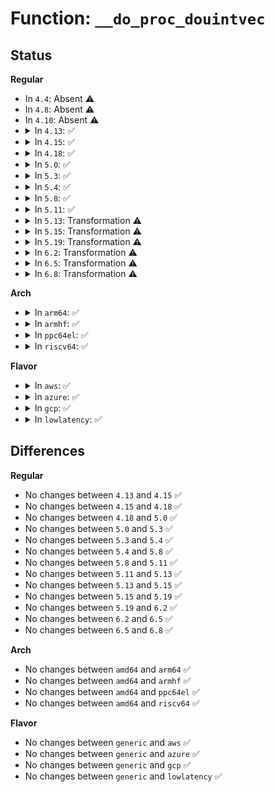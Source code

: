 # Function: <code>__do_proc_douintvec</code>

## Status
<b>Regular</b>
<ul>
<li>
In <code>4.4</code>: Absent ⚠️
</li>
<li>
In <code>4.8</code>: Absent ⚠️
</li>
<li>
In <code>4.10</code>: Absent ⚠️
</li>
<li>
<details>
<summary>In <code>4.13</code>: ✅</summary>

```c
int __do_proc_douintvec(void *tbl_data, struct ctl_table *table, int write, void *buffer, size_t *lenp, loff_t *ppos, int (*conv)(long unsigned int *, unsigned int *, int, void *), void *data);
```

**Collision:** Unique Static

**Inline:** No

**Transformation:** False

**Instances:**

```
In kernel/sysctl.c (ffffffff8108d5d0)
Location: kernel/sysctl.c:2399
Inline: False
Direct callers:
  - kernel/sysctl.c:proc_douintvec_minmax
  - kernel/sysctl.c:proc_douintvec
```
**Symbols:**

```
ffffffff8108d5d0-ffffffff8108d846: __do_proc_douintvec (STB_LOCAL)
```
</details>
</li>
<li>
<details>
<summary>In <code>4.15</code>: ✅</summary>

```c
int __do_proc_douintvec(void *tbl_data, struct ctl_table *table, int write, void *buffer, size_t *lenp, loff_t *ppos, int (*conv)(long unsigned int *, unsigned int *, int, void *), void *data);
```

**Collision:** Unique Static

**Inline:** No

**Transformation:** False

**Instances:**

```
In kernel/sysctl.c (ffffffff81093ee0)
Location: kernel/sysctl.c:2389
Inline: False
Direct callers:
  - kernel/sysctl.c:proc_dopipe_max_size
  - kernel/sysctl.c:proc_douintvec_minmax
  - kernel/sysctl.c:proc_douintvec
```
**Symbols:**

```
ffffffff81093ee0-ffffffff8109415a: __do_proc_douintvec (STB_LOCAL)
```
</details>
</li>
<li>
<details>
<summary>In <code>4.18</code>: ✅</summary>

```c
int __do_proc_douintvec(void *tbl_data, struct ctl_table *table, int write, void *buffer, size_t *lenp, loff_t *ppos, int (*conv)(long unsigned int *, unsigned int *, int, void *), void *data);
```

**Collision:** Unique Static

**Inline:** No

**Transformation:** False

**Instances:**

```
In kernel/sysctl.c (ffffffff810978c0)
Location: kernel/sysctl.c:2394
Inline: False
Direct callers:
  - kernel/sysctl.c:proc_dopipe_max_size
  - kernel/sysctl.c:proc_douintvec_minmax
  - kernel/sysctl.c:proc_douintvec
```
**Symbols:**

```
ffffffff810978c0-ffffffff81097b19: __do_proc_douintvec (STB_LOCAL)
```
</details>
</li>
<li>
<details>
<summary>In <code>5.0</code>: ✅</summary>

```c
int __do_proc_douintvec(void *tbl_data, struct ctl_table *table, int write, void *buffer, size_t *lenp, loff_t *ppos, int (*conv)(long unsigned int *, unsigned int *, int, void *), void *data);
```

**Collision:** Unique Static

**Inline:** No

**Transformation:** False

**Instances:**

```
In kernel/sysctl.c (ffffffff8109fc10)
Location: kernel/sysctl.c:2442
Inline: False
Direct callers:
  - kernel/sysctl.c:proc_dopipe_max_size
  - kernel/sysctl.c:proc_douintvec_minmax
  - kernel/sysctl.c:proc_douintvec
```
**Symbols:**

```
ffffffff8109fc10-ffffffff8109fe69: __do_proc_douintvec (STB_LOCAL)
```
</details>
</li>
<li>
<details>
<summary>In <code>5.3</code>: ✅</summary>

```c
int __do_proc_douintvec(void *tbl_data, struct ctl_table *table, int write, void *buffer, size_t *lenp, loff_t *ppos, int (*conv)(long unsigned int *, unsigned int *, int, void *), void *data);
```

**Collision:** Unique Static

**Inline:** No

**Transformation:** False

**Instances:**

```
In kernel/sysctl.c (ffffffff810a42d0)
Location: kernel/sysctl.c:2528
Inline: False
Direct callers:
  - kernel/sysctl.c:proc_dopipe_max_size
  - kernel/sysctl.c:proc_douintvec_minmax
  - kernel/sysctl.c:proc_douintvec
```
**Symbols:**

```
ffffffff810a42d0-ffffffff810a4543: __do_proc_douintvec (STB_LOCAL)
```
</details>
</li>
<li>
<details>
<summary>In <code>5.4</code>: ✅</summary>

```c
int __do_proc_douintvec(void *tbl_data, struct ctl_table *table, int write, void *buffer, size_t *lenp, loff_t *ppos, int (*conv)(long unsigned int *, unsigned int *, int, void *), void *data);
```

**Collision:** Unique Static

**Inline:** No

**Transformation:** False

**Instances:**

```
In kernel/sysctl.c (ffffffff810aa8b0)
Location: kernel/sysctl.c:2530
Inline: False
Direct callers:
  - kernel/sysctl.c:proc_dopipe_max_size
  - kernel/sysctl.c:proc_douintvec_minmax
  - kernel/sysctl.c:proc_douintvec
```
**Symbols:**

```
ffffffff810aa8b0-ffffffff810aab23: __do_proc_douintvec (STB_LOCAL)
```
</details>
</li>
<li>
<details>
<summary>In <code>5.8</code>: ✅</summary>

```c
int __do_proc_douintvec(void *tbl_data, struct ctl_table *table, int write, void *buffer, size_t *lenp, loff_t *ppos, int (*conv)(long unsigned int *, unsigned int *, int, void *), void *data);
```

**Collision:** Unique Static

**Inline:** No

**Transformation:** False

**Instances:**

```
In kernel/sysctl.c (ffffffff810b29f0)
Location: kernel/sysctl.c:742
Inline: False
Direct callers:
  - kernel/sysctl.c:proc_dopipe_max_size
  - kernel/sysctl.c:proc_douintvec_minmax
  - kernel/sysctl.c:proc_douintvec
```
**Symbols:**

```
ffffffff810b29f0-ffffffff810b2b0e: __do_proc_douintvec (STB_LOCAL)
```
</details>
</li>
<li>
<details>
<summary>In <code>5.11</code>: ✅</summary>

```c
int __do_proc_douintvec(void *tbl_data, struct ctl_table *table, int write, void *buffer, size_t *lenp, loff_t *ppos, int (*conv)(long unsigned int *, unsigned int *, int, void *), void *data);
```

**Collision:** Unique Static

**Inline:** No

**Transformation:** False

**Instances:**

```
In kernel/sysctl.c (ffffffff810ae220)
Location: kernel/sysctl.c:741
Inline: False
Direct callers:
  - kernel/sysctl.c:proc_dopipe_max_size
  - kernel/sysctl.c:proc_douintvec_minmax
  - kernel/sysctl.c:proc_douintvec
```
**Symbols:**

```
ffffffff810ae220-ffffffff810ae33e: __do_proc_douintvec (STB_LOCAL)
```
</details>
</li>
<li>
<details>
<summary>In <code>5.13</code>: Transformation ⚠️</summary>

```c
int __do_proc_douintvec(void *tbl_data, struct ctl_table *table, int write, void *buffer, size_t *lenp, loff_t *ppos, int (*conv)(long unsigned int *, unsigned int *, int, void *), void *data);
```

**Collision:** Unique Static

**Inline:** No

**Transformation:** True

**Instances:**

```
In kernel/sysctl.c (0)
Location: kernel/sysctl.c:753
Inline: False
Direct callers:
  - kernel/sysctl.c:proc_dopipe_max_size
  - kernel/sysctl.c:proc_dou8vec_minmax
  - kernel/sysctl.c:proc_douintvec_minmax
  - kernel/sysctl.c:proc_douintvec
```
**Symbols:**

```
ffffffff810b0430-ffffffff810b0643: __do_proc_douintvec (STB_LOCAL)
ffffffff81bcda67-ffffffff81bcdaa2: __do_proc_douintvec.cold (STB_LOCAL)
```
</details>
</li>
<li>
<details>
<summary>In <code>5.15</code>: Transformation ⚠️</summary>

```c
int __do_proc_douintvec(void *tbl_data, struct ctl_table *table, int write, void *buffer, size_t *lenp, loff_t *ppos, int (*conv)(long unsigned int *, unsigned int *, int, void *), void *data);
```

**Collision:** Unique Static

**Inline:** No

**Transformation:** True

**Instances:**

```
In kernel/sysctl.c (0)
Location: kernel/sysctl.c:777
Inline: False
Direct callers:
  - kernel/sysctl.c:proc_dopipe_max_size
  - kernel/sysctl.c:proc_dou8vec_minmax
  - kernel/sysctl.c:proc_douintvec_minmax
  - kernel/sysctl.c:proc_douintvec
```
**Symbols:**

```
ffffffff810c11f0-ffffffff810c140b: __do_proc_douintvec (STB_LOCAL)
ffffffff81ca44a4-ffffffff81ca44b8: __do_proc_douintvec.cold (STB_LOCAL)
```
</details>
</li>
<li>
<details>
<summary>In <code>5.19</code>: Transformation ⚠️</summary>

```c
int __do_proc_douintvec(void *tbl_data, struct ctl_table *table, int write, void *buffer, size_t *lenp, loff_t *ppos, int (*conv)(long unsigned int *, unsigned int *, int, void *), void *data);
```

**Collision:** Unique Static

**Inline:** No

**Transformation:** True

**Instances:**

```
In kernel/sysctl.c (0)
Location: kernel/sysctl.c:657
Inline: False
Direct callers:
  - kernel/sysctl.c:proc_dou8vec_minmax
  - kernel/sysctl.c:proc_douintvec_minmax
  - kernel/sysctl.c:proc_douintvec
```
**Symbols:**

```
ffffffff810d8860-ffffffff810d8ae3: __do_proc_douintvec (STB_LOCAL)
ffffffff81e53d02-ffffffff81e53d1e: __do_proc_douintvec.cold (STB_LOCAL)
```
</details>
</li>
<li>
<details>
<summary>In <code>6.2</code>: Transformation ⚠️</summary>

```c
int __do_proc_douintvec(void *tbl_data, struct ctl_table *table, int write, void *buffer, size_t *lenp, loff_t *ppos, int (*conv)(long unsigned int *, unsigned int *, int, void *), void *data);
```

**Collision:** Unique Static

**Inline:** No

**Transformation:** True

**Instances:**

```
In kernel/sysctl.c (0)
Location: kernel/sysctl.c:644
Inline: False
Direct callers:
  - kernel/sysctl.c:proc_dou8vec_minmax
  - kernel/sysctl.c:proc_douintvec_minmax
  - kernel/sysctl.c:proc_douintvec
```
**Symbols:**

```
ffffffff810f8a40-ffffffff810f8caa: __do_proc_douintvec (STB_LOCAL)
ffffffff82055ebb-ffffffff82055ed7: __do_proc_douintvec.cold (STB_LOCAL)
```
</details>
</li>
<li>
<details>
<summary>In <code>6.5</code>: Transformation ⚠️</summary>

```c
int __do_proc_douintvec(void *tbl_data, struct ctl_table *table, int write, void *buffer, size_t *lenp, loff_t *ppos, int (*conv)(long unsigned int *, unsigned int *, int, void *), void *data);
```

**Collision:** Unique Static

**Inline:** No

**Transformation:** True

**Instances:**

```
In kernel/sysctl.c (0)
Location: kernel/sysctl.c:643
Inline: False
Direct callers:
  - kernel/sysctl.c:proc_dou8vec_minmax
  - kernel/sysctl.c:proc_douintvec_minmax
  - kernel/sysctl.c:proc_douintvec
```
**Symbols:**

```
ffffffff81104e20-ffffffff8110508a: __do_proc_douintvec (STB_LOCAL)
ffffffff820d44aa-ffffffff820d44c6: __do_proc_douintvec.cold (STB_LOCAL)
```
</details>
</li>
<li>
<details>
<summary>In <code>6.8</code>: Transformation ⚠️</summary>

```c
int __do_proc_douintvec(void *tbl_data, struct ctl_table *table, int write, void *buffer, size_t *lenp, loff_t *ppos, int (*conv)(long unsigned int *, unsigned int *, int, void *), void *data);
```

**Collision:** Unique Static

**Inline:** No

**Transformation:** True

**Instances:**

```
In kernel/sysctl.c (0)
Location: kernel/sysctl.c:643
Inline: False
Direct callers:
  - kernel/sysctl.c:proc_dou8vec_minmax
  - kernel/sysctl.c:proc_douintvec_minmax
  - kernel/sysctl.c:proc_douintvec
```
**Symbols:**

```
ffffffff8110e770-ffffffff8110e9da: __do_proc_douintvec (STB_LOCAL)
ffffffff821af3a3-ffffffff821af3bf: __do_proc_douintvec.cold (STB_LOCAL)
```
</details>
</li>
</ul>
<b>Arch</b>
<ul>
<li>
<details>
<summary>In <code>arm64</code>: ✅</summary>

```c
int __do_proc_douintvec(void *tbl_data, struct ctl_table *table, int write, void *buffer, size_t *lenp, loff_t *ppos, int (*conv)(long unsigned int *, unsigned int *, int, void *), void *data);
```

**Collision:** Unique Static

**Inline:** No

**Transformation:** False

**Instances:**

```
In kernel/sysctl.c (ffff800010102e00)
Location: kernel/sysctl.c:2530
Inline: False
Direct callers:
  - kernel/sysctl.c:proc_dopipe_max_size
  - kernel/sysctl.c:proc_douintvec_minmax
  - kernel/sysctl.c:proc_douintvec
```
**Symbols:**

```
ffff800010102e00-ffff800010103080: __do_proc_douintvec (STB_LOCAL)
```
</details>
</li>
<li>
<details>
<summary>In <code>armhf</code>: ✅</summary>

```c
int __do_proc_douintvec(void *tbl_data, struct ctl_table *table, int write, void *buffer, size_t *lenp, loff_t *ppos, int (*conv)(long unsigned int *, unsigned int *, int, void *), void *data);
```

**Collision:** Unique Static

**Inline:** No

**Transformation:** False

**Instances:**

```
In kernel/sysctl.c (c035ee70)
Location: kernel/sysctl.c:2530
Inline: False
Direct callers:
  - kernel/sysctl.c:proc_dopipe_max_size
  - kernel/sysctl.c:proc_douintvec_minmax
  - kernel/sysctl.c:proc_douintvec
```
**Symbols:**

```
c035ee70-c035f110: __do_proc_douintvec (STB_LOCAL)
```
</details>
</li>
<li>
<details>
<summary>In <code>ppc64el</code>: ✅</summary>

```c
int __do_proc_douintvec(void *tbl_data, struct ctl_table *table, int write, void *buffer, size_t *lenp, loff_t *ppos, int (*conv)(long unsigned int *, unsigned int *, int, void *), void *data);
```

**Collision:** Unique Static

**Inline:** No

**Transformation:** False

**Instances:**

```
In kernel/sysctl.c (c00000000014aa60)
Location: kernel/sysctl.c:2530
Inline: False
Direct callers:
  - kernel/sysctl.c:proc_dopipe_max_size
  - kernel/sysctl.c:proc_douintvec_minmax
  - kernel/sysctl.c:proc_douintvec
```
**Symbols:**

```
c00000000014aa60-c00000000014ade0: __do_proc_douintvec (STB_LOCAL)
```
</details>
</li>
<li>
<details>
<summary>In <code>riscv64</code>: ✅</summary>

```c
int __do_proc_douintvec(void *tbl_data, struct ctl_table *table, int write, void *buffer, size_t *lenp, loff_t *ppos, int (*conv)(long unsigned int *, unsigned int *, int, void *), void *data);
```

**Collision:** Unique Static

**Inline:** No

**Transformation:** False

**Instances:**

```
In kernel/sysctl.c (ffffffe0000ca8de)
Location: kernel/sysctl.c:2530
Inline: False
Direct callers:
  - kernel/sysctl.c:proc_dopipe_max_size
  - kernel/sysctl.c:proc_douintvec_minmax
  - kernel/sysctl.c:proc_douintvec
```
**Symbols:**

```
ffffffe0000ca8de-ffffffe0000caacc: __do_proc_douintvec (STB_LOCAL)
```
</details>
</li>
</ul>
<b>Flavor</b>
<ul>
<li>
<details>
<summary>In <code>aws</code>: ✅</summary>

```c
int __do_proc_douintvec(void *tbl_data, struct ctl_table *table, int write, void *buffer, size_t *lenp, loff_t *ppos, int (*conv)(long unsigned int *, unsigned int *, int, void *), void *data);
```

**Collision:** Unique Static

**Inline:** No

**Transformation:** False

**Instances:**

```
In kernel/sysctl.c (ffffffff810a41d0)
Location: kernel/sysctl.c:2530
Inline: False
Direct callers:
  - kernel/sysctl.c:proc_dopipe_max_size
  - kernel/sysctl.c:proc_douintvec_minmax
  - kernel/sysctl.c:proc_douintvec
```
**Symbols:**

```
ffffffff810a41d0-ffffffff810a4443: __do_proc_douintvec (STB_LOCAL)
```
</details>
</li>
<li>
<details>
<summary>In <code>azure</code>: ✅</summary>

```c
int __do_proc_douintvec(void *tbl_data, struct ctl_table *table, int write, void *buffer, size_t *lenp, loff_t *ppos, int (*conv)(long unsigned int *, unsigned int *, int, void *), void *data);
```

**Collision:** Unique Static

**Inline:** No

**Transformation:** False

**Instances:**

```
In kernel/sysctl.c (ffffffff81092bb0)
Location: kernel/sysctl.c:2530
Inline: False
Direct callers:
  - kernel/sysctl.c:proc_dopipe_max_size
  - kernel/sysctl.c:proc_douintvec_minmax
  - kernel/sysctl.c:proc_douintvec
```
**Symbols:**

```
ffffffff81092bb0-ffffffff81092e23: __do_proc_douintvec (STB_LOCAL)
```
</details>
</li>
<li>
<details>
<summary>In <code>gcp</code>: ✅</summary>

```c
int __do_proc_douintvec(void *tbl_data, struct ctl_table *table, int write, void *buffer, size_t *lenp, loff_t *ppos, int (*conv)(long unsigned int *, unsigned int *, int, void *), void *data);
```

**Collision:** Unique Static

**Inline:** No

**Transformation:** False

**Instances:**

```
In kernel/sysctl.c (ffffffff810a4180)
Location: kernel/sysctl.c:2530
Inline: False
Direct callers:
  - kernel/sysctl.c:proc_dopipe_max_size
  - kernel/sysctl.c:proc_douintvec_minmax
  - kernel/sysctl.c:proc_douintvec
```
**Symbols:**

```
ffffffff810a4180-ffffffff810a43f3: __do_proc_douintvec (STB_LOCAL)
```
</details>
</li>
<li>
<details>
<summary>In <code>lowlatency</code>: ✅</summary>

```c
int __do_proc_douintvec(void *tbl_data, struct ctl_table *table, int write, void *buffer, size_t *lenp, loff_t *ppos, int (*conv)(long unsigned int *, unsigned int *, int, void *), void *data);
```

**Collision:** Unique Static

**Inline:** No

**Transformation:** False

**Instances:**

```
In kernel/sysctl.c (ffffffff810ac240)
Location: kernel/sysctl.c:2530
Inline: False
Direct callers:
  - kernel/sysctl.c:proc_dopipe_max_size
  - kernel/sysctl.c:proc_douintvec_minmax
  - kernel/sysctl.c:proc_douintvec
```
**Symbols:**

```
ffffffff810ac240-ffffffff810ac4b3: __do_proc_douintvec (STB_LOCAL)
```
</details>
</li>
</ul>

## Differences
<b>Regular</b>
<ul>
<li>
No changes between <code>4.13</code> and <code>4.15</code> ✅
</li>
<li>
No changes between <code>4.15</code> and <code>4.18</code> ✅
</li>
<li>
No changes between <code>4.18</code> and <code>5.0</code> ✅
</li>
<li>
No changes between <code>5.0</code> and <code>5.3</code> ✅
</li>
<li>
No changes between <code>5.3</code> and <code>5.4</code> ✅
</li>
<li>
No changes between <code>5.4</code> and <code>5.8</code> ✅
</li>
<li>
No changes between <code>5.8</code> and <code>5.11</code> ✅
</li>
<li>
No changes between <code>5.11</code> and <code>5.13</code> ✅
</li>
<li>
No changes between <code>5.13</code> and <code>5.15</code> ✅
</li>
<li>
No changes between <code>5.15</code> and <code>5.19</code> ✅
</li>
<li>
No changes between <code>5.19</code> and <code>6.2</code> ✅
</li>
<li>
No changes between <code>6.2</code> and <code>6.5</code> ✅
</li>
<li>
No changes between <code>6.5</code> and <code>6.8</code> ✅
</li>
</ul>
<b>Arch</b>
<ul>
<li>
No changes between <code>amd64</code> and <code>arm64</code> ✅
</li>
<li>
No changes between <code>amd64</code> and <code>armhf</code> ✅
</li>
<li>
No changes between <code>amd64</code> and <code>ppc64el</code> ✅
</li>
<li>
No changes between <code>amd64</code> and <code>riscv64</code> ✅
</li>
</ul>
<b>Flavor</b>
<ul>
<li>
No changes between <code>generic</code> and <code>aws</code> ✅
</li>
<li>
No changes between <code>generic</code> and <code>azure</code> ✅
</li>
<li>
No changes between <code>generic</code> and <code>gcp</code> ✅
</li>
<li>
No changes between <code>generic</code> and <code>lowlatency</code> ✅
</li>
</ul>
